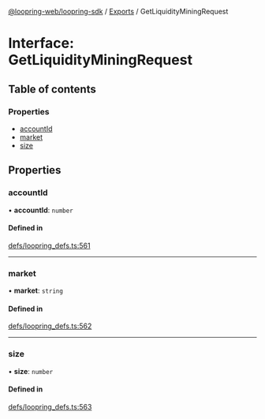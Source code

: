 [@loopring-web/loopring-sdk](../README.md) / [Exports](../modules.md) / GetLiquidityMiningRequest

# Interface: GetLiquidityMiningRequest

## Table of contents

### Properties

- [accountId](GetLiquidityMiningRequest.md#accountid)
- [market](GetLiquidityMiningRequest.md#market)
- [size](GetLiquidityMiningRequest.md#size)

## Properties

### accountId

• **accountId**: `number`

#### Defined in

[defs/loopring_defs.ts:561](https://github.com/Loopring/loopring_sdk/blob/1830d54/src/defs/loopring_defs.ts#L561)

___

### market

• **market**: `string`

#### Defined in

[defs/loopring_defs.ts:562](https://github.com/Loopring/loopring_sdk/blob/1830d54/src/defs/loopring_defs.ts#L562)

___

### size

• **size**: `number`

#### Defined in

[defs/loopring_defs.ts:563](https://github.com/Loopring/loopring_sdk/blob/1830d54/src/defs/loopring_defs.ts#L563)
